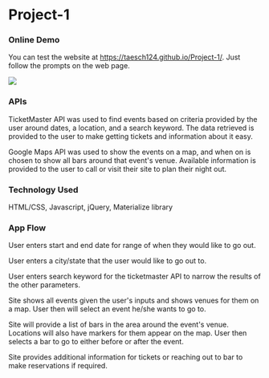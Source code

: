 # Project-1

### Online Demo
You can test the website at https://taesch124.github.io/Project-1/. Just follow the prompts on the web page.

![](./images/results-screenshot.jpg)

### APIs

TicketMaster API was used to find events based on criteria provided by the user around dates, a location, and a search keyword. The data retrieved is provided to the user to make getting tickets and information about it easy.


Google Maps API was used to show the events on a map, and when on is chosen to show all bars around that event's venue. Available information is provided to the user to call or visit their site to plan their night out.

### Technology Used

HTML/CSS, Javascript, jQuery, Materialize library


### App Flow

User enters start and end date for range of when they would like to go out.

User enters a city/state that the user would like to go out to.

User enters search keyword for the ticketmaster API to narrow the results of the other parameters.

Site shows all events given the user's inputs and shows venues for them on a map. User then will select an event he/she wants to go to.

Site will provide a list of bars in the area around the event's venue. Locations will also have markers for them appear on the map. User then selects a bar to go to either before or after the event.

Site provides additional information for tickets or reaching out to bar to make reservations if required.

